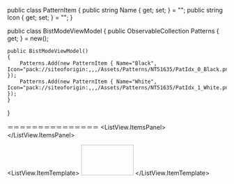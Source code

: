 public class PatternItem
{
    public string Name { get; set; } = "";
    public string Icon { get; set; } = "";
}

public class BistModeViewModel
{
    public ObservableCollection<PatternItem> Patterns { get; } = new();

    public BistModeViewModel()
    {
        Patterns.Add(new PatternItem { Name="Black", Icon="pack://siteoforigin:,,,/Assets/Patterns/NT51635/PatIdx_0_Black.png" });
        Patterns.Add(new PatternItem { Name="White", Icon="pack://siteoforigin:,,,/Assets/Patterns/NT51635/PatIdx_1_White.png" });
    }
}

＝＝＝＝＝＝＝＝＝＝＝＝＝＝＝
<ListView ItemsSource="{Binding Patterns}" Margin="10" BorderThickness="0" Background="Transparent">
  <ListView.ItemsPanel>
    <ItemsPanelTemplate><WrapPanel/></ItemsPanelTemplate>
  </ListView.ItemsPanel>

  <ListView.ItemTemplate>
    <DataTemplate>
      <StackPanel Width="140" Margin="6">
        <Image Source="{Binding Icon}" Width="120" Height="70" Stretch="UniformToFill"/>
        <TextBlock Text="{Binding Name}" HorizontalAlignment="Center" Margin="0,6,0,0"/>
      </StackPanel>
    </DataTemplate>
  </ListView.ItemTemplate>
</ListView>